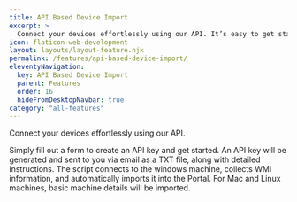 ```yaml
---
title: API Based Device Import
excerpt: >
  Connect your devices effortlessly using our API. It’s easy to get started.
icon: flaticon-web-development
layout: layouts/layout-feature.njk
permalink: /features/api-based-device-import/
eleventyNavigation:
  key: API Based Device Import
  parent: Features
  order: 16
  hideFromDesktopNavbar: true
category: "all-features"
---
```


Connect your devices effortlessly using our API. 

Simply fill out a form to create an API key and get started. An API key will be generated and sent to you via email as a TXT file, along with detailed instructions. The script connects to the windows machine, collects WMI information, and automatically imports it into the Portal. For Mac and Linux machines, basic machine details will be imported.